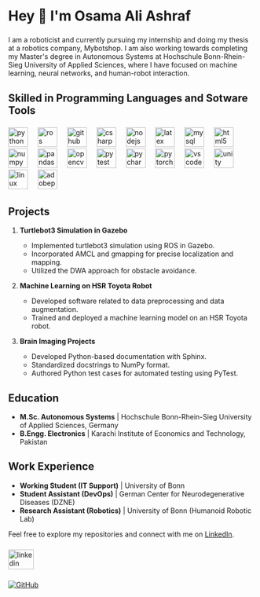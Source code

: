 <h1 align="left">Hey 👋 I'm Osama Ali Ashraf</h1>

###

<p align="left">I am a roboticist and currently pursuing my internship and doing my thesis at a robotics company, Mybotshop. I am also working towards completing my Master's degree in Autonomous Systems at Hochschule Bonn-Rhein-Sieg University of Applied Sciences, where I have focused on machine learning, neural networks, and human-robot interaction.</p>

###

<h2 align="left">Skilled in Programming Languages and Sotware Tools</h2>

###

<div align="left">
  <img src="https://skillicons.dev/icons?i=py" height="40" alt="python logo"  />
  <img width="12" />
  <img src="https://img.shields.io/badge/ROS-22314E?logo=ros&logoColor=white&style=for-the-badge" height="40" alt="ros logo"  />
  <img width="12" />
  <img src="https://img.shields.io/badge/GitHub-181717?logo=github&logoColor=white&style=for-the-badge" height="40" alt="github logo"  />
  <img width="12" />
  <img src="https://img.shields.io/badge/C Sharp-239120?logo=csharp&logoColor=white&style=for-the-badge" height="40" alt="csharp logo"  />
  <img width="12" />
  <img src="https://img.shields.io/badge/Node.js-339933?logo=nodedotjs&logoColor=white&style=for-the-badge" height="40" alt="nodejs logo"  />
  <img width="12" />
  <img src="https://img.shields.io/badge/LaTeX-008080?logo=latex&logoColor=white&style=for-the-badge" height="40" alt="latex logo"  />
  <img width="12" />
  <img src="https://img.shields.io/badge/MySQL-4479A1?logo=mysql&logoColor=white&style=for-the-badge" height="40" alt="mysql logo"  />
  <img width="12" />
  <img src="https://img.shields.io/badge/HTML5-E34F26?logo=html5&logoColor=white&style=for-the-badge" height="40" alt="html5 logo"  />
  <img width="12" />
  <img src="https://img.shields.io/badge/NumPy-013243?logo=numpy&logoColor=white&style=for-the-badge" height="40" alt="numpy logo"  />
  <img width="12" />
  <img src="https://img.shields.io/badge/pandas-150458?logo=pandas&logoColor=white&style=for-the-badge" height="40" alt="pandas logo"  />
  <img width="12" />
  <img src="https://img.shields.io/badge/OpenCV-5C3EE8?logo=opencv&logoColor=white&style=for-the-badge" height="40" alt="opencv logo"  />
  <img width="12" />
  <img src="https://img.shields.io/badge/Pytest-0A9EDC?logo=pytest&logoColor=white&style=for-the-badge" height="40" alt="pytest logo"  />
  <img width="12" />
  <img src="https://img.shields.io/badge/PyCharm-000000?logo=pycharm&logoColor=white&style=for-the-badge" height="40" alt="pycharm logo"  />
  <img width="12" />
  <img src="https://img.shields.io/badge/PyTorch-EE4C2C?logo=pytorch&logoColor=white&style=for-the-badge" height="40" alt="pytorch logo"  />
  <img width="12" />
  <img src="https://img.shields.io/badge/Visual Studio Code-007ACC?logo=visualstudiocode&logoColor=white&style=for-the-badge" height="40" alt="vscode logo"  />
  <img width="12" />
  <img src="https://img.shields.io/badge/Unity-FFFFFF?logo=unity&logoColor=black&style=for-the-badge" height="40" alt="unity logo"  />
  <img width="12" />
  <img src="https://img.shields.io/badge/Linux-FCC624?logo=linux&logoColor=black&style=for-the-badge" height="40" alt="linux logo"  />
  <img width="12" />
  <img src="https://img.shields.io/badge/Adobe Premiere Pro-9999FF?logo=adobepremierepro&logoColor=black&style=for-the-badge" height="40" alt="adobepremierepro logo"  />
</div>

###

## Projects

1. **Turtlebot3 Simulation in Gazebo**
   - Implemented turtlebot3 simulation using ROS in Gazebo.
   - Incorporated AMCL and gmapping for precise localization and mapping.
   - Utilized the DWA approach for obstacle avoidance.

2. **Machine Learning on HSR Toyota Robot**
   - Developed software related to data preprocessing and data augmentation.
   - Trained and deployed a machine learning model on an HSR Toyota robot.

3. **Brain Imaging Projects**
   - Developed Python-based documentation with Sphinx.
   - Standardized docstrings to NumPy format.
   - Authored Python test cases for automated testing using PyTest.

## Education

- **M.Sc. Autonomous Systems** | Hochschule Bonn-Rhein-Sieg University of Applied Sciences, Germany
- **B.Engg. Electronics** | Karachi Institute of Economics and Technology, Pakistan

## Work Experience

- **Working Student (IT Support)** | University of Bonn
- **Student Assistant (DevOps)** | German Center for Neurodegenerative Diseases (DZNE)
- **Research Assistant (Robotics)** | University of Bonn (Humanoid Robotic Lab)

Feel free to explore my repositories and connect with me on [LinkedIn](http://www.linkedin.com/in/osama-ali-ashraf/).

###

<div align="left">
  <a href="https://www.linkedin.com/in/osama-ali-ashraf/" target="_blank">
    <img src="https://raw.githubusercontent.com/maurodesouza/profile-readme-generator/master/src/assets/icons/social/linkedin/default.svg" width="52" height="40" alt="linkedin logo"  />
  </a>
</div>

###


[![GitHub](https://img.shields.io/badge/GitHub-engrosamaali91-black?style=flat-square&logo=github)](https://github.com/engrosamaali91)
